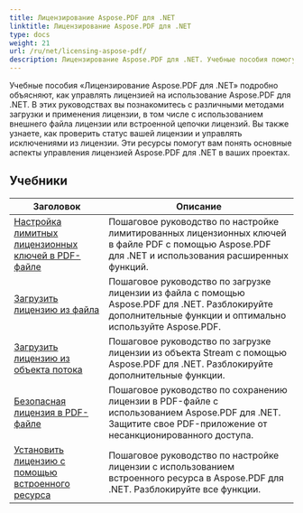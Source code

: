 ```yaml
---
title: Лицензирование Aspose.PDF для .NET
linktitle: Лицензирование Aspose.PDF для .NET
type: docs
weight: 21
url: /ru/net/licensing-aspose-pdf/
description: Лицензирование Aspose.PDF для .NET. Учебные пособия помогут вам управлять лицензией на использование Aspose.PDF для .NET, включая загрузку и применение лицензии.
---
```

Учебные пособия «Лицензирование Aspose.PDF для .NET» подробно объясняют, как управлять лицензией на использование Aspose.PDF для .NET. В этих руководствах вы познакомитесь с различными методами загрузки и применения лицензии, в том числе с использованием внешнего файла лицензии или встроенной цепочки лицензий. Вы также узнаете, как проверить статус вашей лицензии и управлять исключениями из лицензии. Эти ресурсы помогут вам понять основные аспекты управления лицензией Aspose.PDF для .NET в ваших проектах.

## Учебники
| Заголовок | Описание |
| --- | --- | 
| [Настройка лимитных лицензионных ключей в PDF-файле](./configure-metered-license/) | Пошаговое руководство по настройке лимитированных лицензионных ключей в файле PDF с помощью Aspose.PDF для .NET и использования расширенных функций. |  
| [Загрузить лицензию из файла](./load-license-from-file/) | Пошаговое руководство по загрузке лицензии из файла с помощью Aspose.PDF для .NET. Разблокируйте дополнительные функции и оптимально используйте Aspose.PDF. |  
| [Загрузить лицензию из объекта потока](./load-license-from-stream-object/) | Пошаговое руководство по загрузке лицензии из объекта Stream с помощью Aspose.PDF для .NET. Разблокируйте дополнительные функции. |  
| [Безопасная лицензия в PDF-файле](./secure-license/) | Пошаговое руководство по сохранению лицензии в PDF-файле с использованием Aspose.PDF для .NET. Защитите свое PDF-приложение от несанкционированного доступа. |  
| [Установить лицензию с помощью встроенного ресурса](./set-license-using-embedded-resource/) | Пошаговое руководство по настройке лицензии с использованием встроенного ресурса в Aspose.PDF для .NET. Разблокируйте все функции. |  